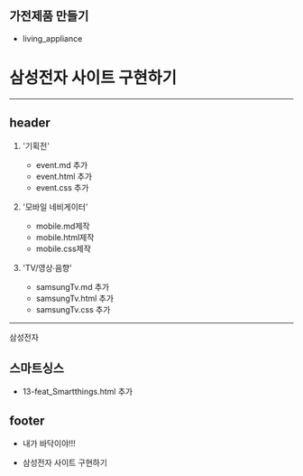 
## 가전제품 만들기
 - living_appliance 


# 삼성전자 사이트 구현하기
---
## header

1. '기획전'
   - event.md 추가
   - event.html 추가
   - event.css 추가
2. '모바일 네비게이터'
   - mobile.md제작
   - mobile.html제작
   - mobile.css제작

3. 'TV/영상∙음향'
   - samsungTv.md 추가
   - samsungTv.html 추가
   - samsungTv.css 추가

---

삼성전자

## 스마트싱스

- 13-feat_Smartthings.html 추가


## footer

- 내가 바닥이야!!!

- 삼성전자 사이트 구현하기

